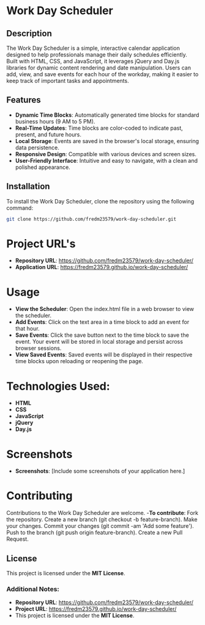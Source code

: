 # Work Day Scheduler

## Description

The Work Day Scheduler is a simple, interactive calendar application designed to help professionals manage their daily schedules efficiently. Built with HTML, CSS, and JavaScript, it leverages jQuery and Day.js libraries for dynamic content rendering and date manipulation. Users can add, view, and save events for each hour of the workday, making it easier to keep track of important tasks and appointments.

## Features

- **Dynamic Time Blocks**: Automatically generated time blocks for standard business hours (9 AM to 5 PM).
- **Real-Time Updates**: Time blocks are color-coded to indicate past, present, and future hours.
- **Local Storage**: Events are saved in the browser's local storage, ensuring data persistence.
- **Responsive Design**: Compatible with various devices and screen sizes.
- **User-Friendly Interface**: Intuitive and easy to navigate, with a clean and polished appearance.

## Installation

To install the Work Day Scheduler, clone the repository using the following command:

```bash
git clone https://github.com/fredm23579/work-day-scheduler.git
```

# Project URL's
- **Repository URL**: https://github.com/fredm23579/work-day-scheduler/
- **Application URL**: https://fredm23579.github.io/work-day-scheduler/

# Usage
- **View the Scheduler**: Open the index.html file in a web browser to view the scheduler.
- **Add Events**: Click on the text area in a time block to add an event for that hour.
- **Save Events**: Click the save button next to the time block to save the event. Your event will be stored in local storage and persist across browser sessions.
- **View Saved Events**: Saved events will be displayed in their respective time blocks upon reloading or reopening the page.

# Technologies Used:
- **HTML**
- **CSS**
- **JavaScript**
- **jQuery**
- **Day.js**

# Screenshots

- **Screenshots**: [Include some screenshots of your application here.]

# Contributing
Contributions to the Work Day Scheduler are welcome. 
-**To contribute**:
Fork the repository.
Create a new branch (git checkout -b feature-branch).
Make your changes.
Commit your changes (git commit -am 'Add some feature').
Push to the branch (git push origin feature-branch).
Create a new Pull Request.

## License
This project is licensed under the **MIT License**.


### Additional Notes:

- **Repository URL**: https://github.com/fredm23579/work-day-scheduler/
- **Project URL**: https://fredm23579.github.io/work-day-scheduler/
- This project is licensed under the **MIT License**.
